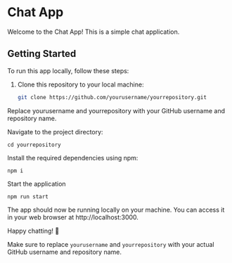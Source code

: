 # Chat App

Welcome to the Chat App! This is a simple chat application.

## Getting Started

To run this app locally, follow these steps:

1. Clone this repository to your local machine:

   ```bash
   git clone https://github.com/yourusername/yourrepository.git

Replace yourusername and yourrepository with your GitHub username and repository name.

Navigate to the project directory:

    cd yourrepository
    
Install the required dependencies using npm:

    npm i

Start the application
    
    npm run start

The app should now be running locally on your machine. You can access it in your web browser at http://localhost:3000.

Happy chatting! 🚀

Make sure to replace `yourusername` and `yourrepository` with your actual GitHub username and repository name.
